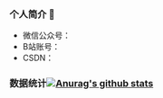 ### 个人简介 👋
- 微信公众号：
- B站账号：
- CSDN：
### 数据统计[![Anurag's github stats](https://github-readme-stats.vercel.app/api?username=T1sweet)](https://github.com/pythonsir/github-readme-stats)

<!--
**T1sweet/T1sweet** is a ✨ _special_ ✨ repository because its `README.md` (this file) appears on your GitHub profile.

Here are some ideas to get you started:

- 🔭 I’m currently working on ...
- 🌱 I’m currently learning ...
- 👯 I’m looking to collaborate on ...
- 🤔 I’m looking for help with ...
- 💬 Ask me about ...
- 📫 How to reach me: ...
- 😄 Pronouns: ...
- ⚡ Fun fact: ...
-->

